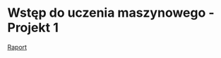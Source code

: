 # Wstęp do uczenia maszynowego - Projekt 1

[Raport](https://www.overleaf.com/9956343614rkctdchvcyxx)